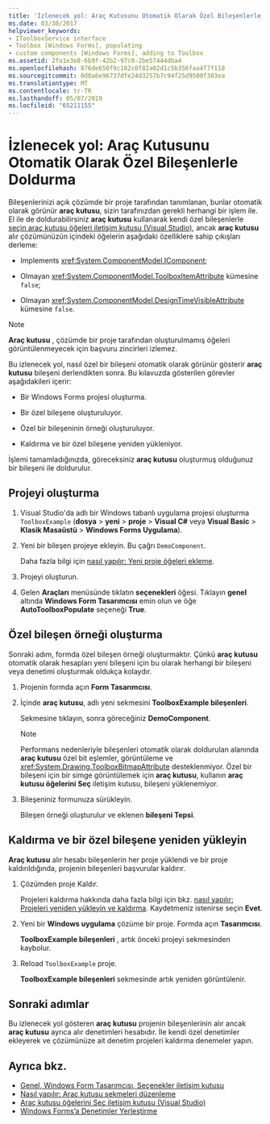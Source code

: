 ```yaml
---
title: 'İzlenecek yol: Araç Kutusunu Otomatik Olarak Özel Bileşenlerle Doldurma'
ms.date: 03/30/2017
helpviewer_keywords:
- IToolboxService interface
- Toolbox [Windows Forms], populating
- custom components [Windows Forms], adding to Toolbox
ms.assetid: 2fa1e3e8-6b9f-42b2-97c0-2be57444dba4
ms.openlocfilehash: 876de650f9c182c0f82a02d1c5b356faa4f7f118
ms.sourcegitcommit: 0d0a6e96737dfe24d3257b7c94f25d9500f383ea
ms.translationtype: MT
ms.contentlocale: tr-TR
ms.lasthandoff: 05/07/2019
ms.locfileid: "65211155"
---
```

# <a name="walkthrough-automatically-populating-the-toolbox-with-custom-components"></a>İzlenecek yol: Araç Kutusunu Otomatik Olarak Özel Bileşenlerle Doldurma

Bileşenlerinizi açık çözümde bir proje tarafından tanımlanan, bunlar otomatik olarak görünür **araç kutusu**, sizin tarafınızdan gerekli herhangi bir işlem ile. El ile de doldurabilirsiniz **araç kutusu** kullanarak kendi özel bileşenlerle [seçin araç kutusu öğeleri iletişim kutusu (Visual Studio)](https://docs.microsoft.com/previous-versions/visualstudio/visual-studio-2010/dyca0t6t(v=vs.100)), ancak **araç kutusu** alır çözümünüzün içindeki öğelerin aşağıdaki özelliklere sahip çıkışları derleme:

- Implements <xref:System.ComponentModel.IComponent>;

- Olmayan <xref:System.ComponentModel.ToolboxItemAttribute> kümesine `false`;

- Olmayan <xref:System.ComponentModel.DesignTimeVisibleAttribute> kümesine `false`.

> [!NOTE]
> **Araç kutusu** , çözümde bir proje tarafından oluşturulmamış öğeleri görüntülenmeyecek için başvuru zincirleri izlemez.

Bu izlenecek yol, nasıl özel bir bileşeni otomatik olarak görünür gösterir **araç kutusu** bileşeni derlendikten sonra. Bu kılavuzda gösterilen görevler aşağıdakileri içerir:

- Bir Windows Forms projesi oluşturma.

- Bir özel bileşene oluşturuluyor.

- Özel bir bileşeninin örneği oluşturuluyor.

- Kaldırma ve bir özel bileşene yeniden yükleniyor.

İşlemi tamamladığınızda, göreceksiniz **araç kutusu** oluşturmuş olduğunuz bir bileşeni ile doldurulur.

## <a name="create-the-project"></a>Projeyi oluşturma

1. Visual Studio'da adlı bir Windows tabanlı uygulama projesi oluşturma `ToolboxExample` (**dosya** > **yeni** > **proje**  >  **Visual C#**  veya **Visual Basic** > **Klasik Masaüstü** > **Windows Forms Uygulama**).

2. Yeni bir bileşen projeye ekleyin. Bu çağrı `DemoComponent`.

     Daha fazla bilgi için [nasıl yapılır: Yeni proje öğeleri ekleme](https://docs.microsoft.com/previous-versions/visualstudio/visual-studio-2010/w0572c5b(v=vs.100)).

3. Projeyi oluşturun.

4. Gelen **Araçları** menüsünde tıklatın **seçenekleri** öğesi. Tıklayın **genel** altında **Windows Form Tasarımcısı** emin olun ve öğe **AutoToolboxPopulate** seçeneği **True**.

## <a name="create-an-instance-of-a-custom-component"></a>Özel bileşen örneği oluşturma

Sonraki adım, formda özel bileşen örneği oluşturmaktır. Çünkü **araç kutusu** otomatik olarak hesapları yeni bileşeni için bu olarak herhangi bir bileşeni veya denetimi oluşturmak oldukça kolaydır.

1. Projenin formda açın **Form Tasarımcısı**.

2. İçinde **araç kutusu**, adlı yeni sekmesini **ToolboxExample bileşenleri**.

     Sekmesine tıklayın, sonra göreceğiniz **DemoComponent**.

    > [!NOTE]
    > Performans nedenleriyle bileşenleri otomatik olarak doldurulan alanında **araç kutusu** özel bit eşlemler, görüntüleme ve <xref:System.Drawing.ToolboxBitmapAttribute> desteklenmiyor. Özel bir bileşeni için bir simge görüntülemek için **araç kutusu**, kullanın **araç kutusu öğelerini Seç** iletişim kutusu, bileşeni yüklenemiyor.

3. Bileşeniniz formunuza sürükleyin.

     Bileşen örneği oluşturulur ve eklenen **bileşeni Tepsi**.

## <a name="unload-and-reload-a-custom-component"></a>Kaldırma ve bir özel bileşene yeniden yükleyin

**Araç kutusu** alır hesabı bileşenlerin her proje yüklendi ve bir proje kaldırıldığında, projenin bileşenleri başvurular kaldırır.

1. Çözümden proje Kaldır.

     Projeleri kaldırma hakkında daha fazla bilgi için bkz. [nasıl yapılır: Projeleri yeniden yükleyin ve kaldırma](https://docs.microsoft.com/previous-versions/visualstudio/visual-studio-2010/tt479x1t(v=vs.100)). Kaydetmeniz istenirse seçin **Evet**.

2. Yeni bir **Windows uygulama** çözüme bir proje. Formda açın **Tasarımcısı**.

     **ToolboxExample bileşenleri** , artık önceki projeyi sekmesinden kaybolur.

3. Reload `ToolboxExample` proje.

     **ToolboxExample bileşenleri** sekmesinde artık yeniden görüntülenir.

## <a name="next-steps"></a>Sonraki adımlar

Bu izlenecek yol gösteren **araç kutusu** projenin bileşenlerinin alır ancak **araç kutusu** ayrıca alır denetimleri hesabıdır. İle kendi özel denetimler ekleyerek ve çözümünüze ait denetim projeleri kaldırma denemeler yapın.

## <a name="see-also"></a>Ayrıca bkz.

- [Genel, Windows Form Tasarımcısı, Seçenekler iletişim kutusu](https://docs.microsoft.com/previous-versions/visualstudio/visual-studio-2010/5aazxs78(v=vs.100))
- [Nasıl yapılır: Araç kutusu sekmeleri düzenleme](https://docs.microsoft.com/previous-versions/visualstudio/visual-studio-2010/66kwe227(v=vs.100))
- [Araç kutusu öğelerini Seç iletişim kutusu (Visual Studio)](https://docs.microsoft.com/previous-versions/visualstudio/visual-studio-2010/dyca0t6t(v=vs.100))
- [Windows Forms’a Denetimler Yerleştirme](putting-controls-on-windows-forms.md)

